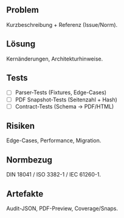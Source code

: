 ## Problem
Kurzbeschreibung + Referenz (Issue/Norm).

## Lösung
Kernänderungen, Architekturhinweise.

## Tests
- [ ] Parser-Tests (Fixtures, Edge-Cases)
- [ ] PDF Snapshot-Tests (Seitenzahl + Hash)
- [ ] Contract-Tests (Schema → PDF/HTML)

## Risiken
Edge-Cases, Performance, Migration.

## Normbezug
DIN 18041 / ISO 3382-1 / IEC 61260-1.

## Artefakte
Audit-JSON, PDF-Preview, Coverage/Snaps.